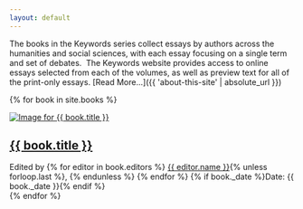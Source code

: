 ```yaml
---
layout: default
---
```


The books in the Keywords series collect essays by authors across the humanities and social sciences, with each essay focusing on a single term and set of debates.  The Keywords website provides access to online essays selected from each of the volumes, as well as preview text for all of the print-only essays. [Read More...]({{ 'about-this-site' | absolute_url }})

{% for book in site.books %}
  <article class="selfclearing site-list">
    <a href="{{ book.url | absolute_url }}">
      <img src="{{ book.img | absolute_url }}" alt="Image for {{ book.title }}" />
    </a>
    <div class="site-details">
      <h1><a href="{{ book.url | absolute_url }}">{{ book.title }}</a></h1>
      <span>Edited by
        {% for editor in book.editors %}
          <a href="{{ editor.link }}">{{ editor.name }}</a>{% unless forloop.last %}, {% endunless %}
        {% endfor %}
      </span>
      {% if book._date %}<span>Date: {{ book._date }}</span>{% endif %}
    </div>
  </article>
{% endfor %}
